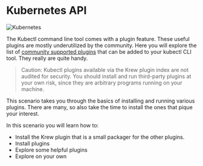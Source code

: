 # Kubernetes API #

![Kubernetes](/javajon/courses/kubernetes-extendibility/kube-plugins/assets/kubernetes.png "Kubernetes")

The Kubectl command line tool comes with a plugin feature. These useful plugins are mostly underutilized by the community. Here you will explore the list of [community supported plugins](https://github.com/kubernetes-sigs/krew-index/) that can be added to your kubectl CLI tool. They really are quite handy.

> Caution: Kubectl plugins available via the Krew plugin index are not audited for security. You should install and run third-party plugins at your own risk, since they are arbitrary programs running on your machine.

This scenario takes you through the basics of installing and running various plugins. There are many, so also take the time to install the ones that pique your interest.

In this scenario you will learn how to:

- Install the Krew plugin that is a small packager for the other plugins.
- Install plugins
- Explore some helpful plugins
- Explore on your own
